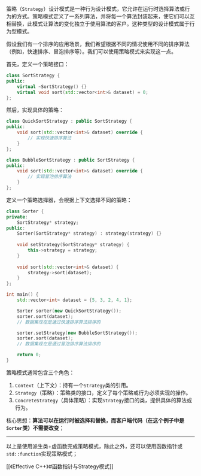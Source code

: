 策略（`Strategy`）设计模式是一种行为设计模式，它允许在运行时选择算法或行为的方式。策略模式定义了一系列算法，并将每一个算法封装起来，使它们可以互相替换，此模式让算法的变化独立于使用算法的客户。这种类型的设计模式属于行为型模式。

假设我们有一个排序的应用场景，我们希望根据不同的情况使用不同的排序算法（例如，快速排序、冒泡排序等）。我们可以使用策略模式来实现这一点。

首先，定义一个策略接口：

```cpp
class SortStrategy {
public:
    virtual ~SortStrategy() {}
    virtual void sort(std::vector<int>& dataset) = 0;
};
```

然后，实现具体的策略：

```cpp
class QuickSortStrategy : public SortStrategy {
public:
    void sort(std::vector<int>& dataset) override {
        // 实现快速排序算法
    }
};

class BubbleSortStrategy : public SortStrategy {
public:
    void sort(std::vector<int>& dataset) override {
        // 实现冒泡排序算法
    }
};
```

定义一个策略选择器，会根据上下文选择不同的策略：

```cpp
class Sorter {
private:
    SortStrategy* strategy;
public:
    Sorter(SortStrategy* strategy) : strategy(strategy) {}
    
    void setStrategy(SortStrategy* strategy) {
        this->strategy = strategy;
    }
    
    void sort(std::vector<int>& dataset) {
        strategy->sort(dataset);
    }
};
```

```cpp
int main() {
    std::vector<int> dataset = {5, 3, 2, 4, 1};

    Sorter sorter(new QuickSortStrategy());
    sorter.sort(dataset);
    // 数据集现在是通过快速排序算法排序的

    sorter.setStrategy(new BubbleSortStrategy());
    sorter.sort(dataset);
    // 数据集现在是通过冒泡排序算法排序的

    return 0;
}
```

策略模式通常包含三个角色：

1. `Context`（上下文）：持有一个`Strategy`类的引用。
2. `Strategy`（策略）：策略类的接口，定义了每个策略或行为必须实现的操作。
3. `ConcreteStrategy`（具体策略）：实现`Strategy`接口的类，提供具体的算法或行为。

核心思想：**算法可以在运行时被选择和替换，而客户端代码（在这个例子中是`Sorter`类）不需要改变**；

---

以上是使用派生类+虚函数完成策略模式，除此之外，还可以使用函数指针或`std::function`实现策略模式；

[[《Effective C++》#函数指针与Strategy模式]]

